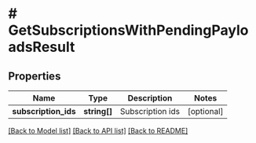 # # GetSubscriptionsWithPendingPayloadsResult

## Properties

Name | Type | Description | Notes
------------ | ------------- | ------------- | -------------
**subscription_ids** | **string[]** | Subscription ids | [optional]

[[Back to Model list]](../../README.md#models) [[Back to API list]](../../README.md#endpoints) [[Back to README]](../../README.md)
